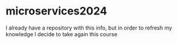 # microservices2024
I already have a repository with this info, but in order to refresh my knowledge I decide to take again this course

